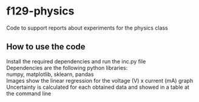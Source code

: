 # f129-physics
Code to support reports about experiments for the physics class

## How to use the code
Install the required dependencies and run the inc.py file  
Dependencies are the following python libraries:  
numpy, matplotlib, sklearn, pandas  
Images show the linear regression for the voltage (V) x current (mA) graph  
Uncertainty is calculated for each obtained data and showed in a table at the command line
